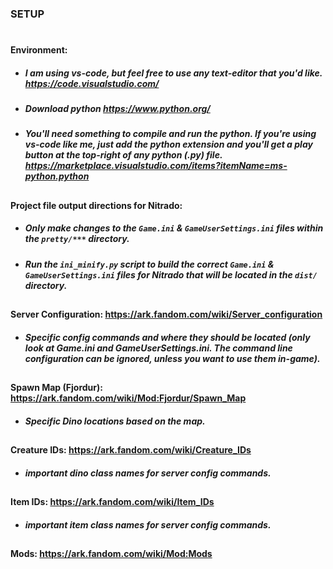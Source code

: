 ### SETUP
#
#### Environment:
- ##### I am using vs-code, but feel free to use any text-editor that you'd like. https://code.visualstudio.com/
- ##### Download python https://www.python.org/
- ##### You'll need something to compile and run the python. If you're using vs-code like me, just add the python extension and you'll get a play button at the top-right of any python (.py) file. https://marketplace.visualstudio.com/items?itemName=ms-python.python

##
#### Project file output directions for Nitrado:
- ##### Only make changes to the ```Game.ini``` & ```GameUserSettings.ini``` files within the ```pretty/***``` directory.
- ##### Run the ```ini_minify.py``` script to build the correct ```Game.ini``` & ```GameUserSettings.ini``` files for Nitrado that will be located in the ```dist/``` directory.

##
#### Server Configuration: https://ark.fandom.com/wiki/Server_configuration
- ##### Specific config commands and where they should be located (only look at Game.ini and GameUserSettings.ini. The command line configuration can be ignored, unless you want to use them in-game).

##
#### Spawn Map (Fjordur): https://ark.fandom.com/wiki/Mod:Fjordur/Spawn_Map
- ##### Specific Dino locations based on the map.

##
#### Creature IDs: https://ark.fandom.com/wiki/Creature_IDs
- ##### important dino class names for server config commands.

##
#### Item IDs: https://ark.fandom.com/wiki/Item_IDs
- ##### important item class names for server config commands.

##
#### Mods: https://ark.fandom.com/wiki/Mod:Mods
